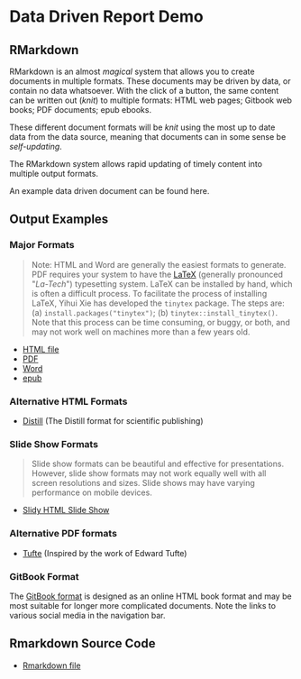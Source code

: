 # Data Driven Report Demo

## RMarkdown

RMarkdown is an almost *magical* system that allows you to create documents in multiple formats. These documents may be driven by data, or contain no data whatsoever. With the click of a button, the same content can be written out (*knit*) to multiple formats: HTML web pages; Gitbook web books; PDF documents; epub ebooks.  

These different document formats will be *knit* using the most up to date data from the data source, meaning that documents can in some sense be *self-updating*.

The RMarkdown system allows rapid updating of timely content into multiple output formats. 

An example data driven document can be found here.

## Output Examples

### Major Formats

> Note: HTML and Word are generally the easiest formats to generate. PDF requires your system to have the [LaTeX](https://www.latex-project.org/) (generally pronounced "*La-Tech*") typesetting system. LaTeX can be installed by hand, which is often a difficult process. To facilitate the process of installing LaTeX, Yihui Xie has developed the `tinytex` package. The steps are: (a) `install.packages("tinytex")`; (b) `tinytex::install_tinytex()`. Note that this process can be time consuming, or buggy, or both, and may not work well on machines more than a few years old.

* [HTML file](data-driven-report-demo.html)
* [PDF](data-driven-report-demo.pdf)
* [Word](data-driven-report-demo.docx)
* [epub](data-driven-report-demo.epub)

### Alternative HTML Formats

* [Distill](data-driven-report-demo-distill.html) (The Distill format for scientific publishing)

### Slide Show Formats

> Slide show formats can be beautiful and effective for presentations. However, slide show formats may not work equally well with all screen resolutions and sizes. Slide shows may have varying performance on mobile devices.

* [Slidy HTML Slide Show](data-driven-report-demo-slidy.html)

### Alternative PDF formats

* [Tufte](data-driven-report-demo-tufte.pdf) (Inspired by the work of Edward Tufte)

### GitBook Format

The [GitBook format](./book/background.html) is designed as an online HTML book format and may be most suitable for longer more complicated documents. Note the links to various social media in the navigation bar.

## Rmarkdown Source Code

* [Rmarkdown file](https://github.com/agrogan1/dataviz/blob/master/data-driven-report-demo/data-driven-report-demo.Rmd)




